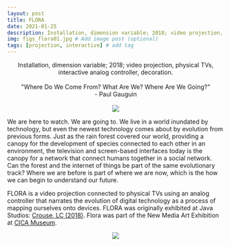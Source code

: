 ```yaml
---
layout: post
title: FLORA
date: 2021-01-25
description: Installation, dimension variable; 2018; video projection, physical TVs, interactive analog controller, decoration. # Add post description (optional)
img: figs_flora01.jpg # Add image post (optional)
tags: [projection, interactive] # add tag
---
```

<p align="center">
Installation, dimension variable; 2018; video projection, physical TVs, interactive analog controller, decoration.<br><br>
"Where Do We Come From? What Are We? Where Are We Going?"<br>
- Paul Gauguin<br><br>
<img src="{{site.baseurl}}/assets/img/figs_Flora01.gif">
</p>

We are here to watch. We are going to. We live in a world inundated by technology, but even the newest technology comes about by evolution from previous forms. Just as the rain forest covered our world, providing a canopy for the development of species connected to each other in an environment, the television and screen-based interfaces today is the canopy for a network that connect humans together in a social network. Can the forest and the internet of things be part of the same evolutionary track? Where we are before is part of where we are now, which is the how we can begin to understand our future.

FLORA is a video projection connected to physical TVs using an analog controller that narrates the evolution of digital technology as a process of mapping ourselves onto devices. FLORA was originally exhibited at Java Studios: [Crouse, LC (2018)][show]. Flora was part of the New Media Art Exhibition at [CICA Museum](https://cicamuseum.com/wp-content/uploads/Catalog_The-6th-International-Exhibition-on-New-Media-Art-2020.pdf).

[show]: https://recfreq.wordpress.com/portfolio/flora-network-intelligence/

<p align="center">
<img src="{{site.baseurl}}/assets/img/figs_Flora02.jpg">
</p>
